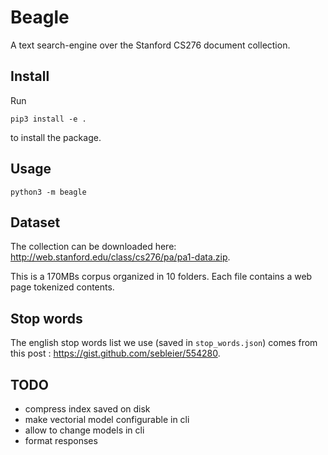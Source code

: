 # Beagle

A text search-engine over the Stanford CS276 document collection.

## Install

Run
```shell
pip3 install -e .
```
to install the package.

## Usage

```shell
python3 -m beagle
```

## Dataset

The collection can be downloaded here: http://web.stanford.edu/class/cs276/pa/pa1-data.zip.

This is a 170MBs corpus organized in 10 folders. Each file contains a web page tokenized contents.

## Stop words

The english stop words list we use (saved in `stop_words.json`) comes from this post : https://gist.github.com/sebleier/554280.

## TODO

- compress index saved on disk
- make vectorial model configurable in cli
- allow to change models in cli
- format responses
